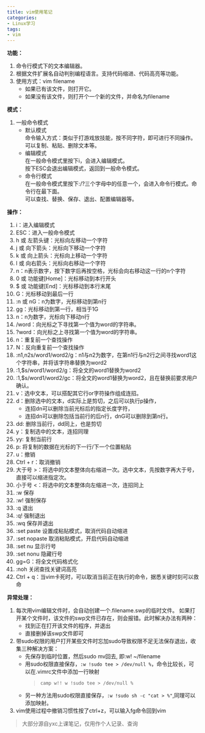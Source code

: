 ```yaml
---
title: vim使用笔记
categories:
- Linux学习
tags:
- vim
--- 
```


**功能：**  
1. 命令行模式下的文本编辑器。
2. 根据文件扩展名自动判别编程语言。支持代码缩进、代码高亮等功能。
3. 使用方式：vim filename
    - 如果已有该文件，则打开它。
    - 如果没有该文件，则打开个一个新的文件，并命名为filename


**模式：**
1. 一般命令模式  
    - 默认模式  
        命令输入方式：类似于打游戏放技能，按不同字符，即可进行不同操作。可以复制、粘贴、删除文本等。
    - 编辑模式  
        在一般命令模式里按下i，会进入编辑模式。  
        按下ESC会退出编辑模式，返回到一般命令模式。
    - 命令行模式  
        在一般命令模式里按下:/?三个字母中的任意一个，会进入命令行模式。命令行在最下面。  
        可以查找、替换、保存、退出、配置编辑器等。  

**操作：**
1. i：进入编辑模式
2. ESC：进入一般命令模式
3. h 或 左箭头键：光标向左移动一个字符
4. j 或 向下箭头：光标向下移动一个字符
5. k 或 向上箭头：光标向上移动一个字符
6. l 或 向右箭头：光标向右移动一个字符
7. n<Space>：n表示数字，按下数字后再按空格，光标会向右移动这一行的n个字符
8. 0 或 功能键[Home]：光标移动到本行开头
9. $ 或 功能键[End]：光标移动到本行末尾
10. G：光标移动到最后一行
11. :n 或 nG：n为数字，光标移动到第n行
12. gg：光标移动到第一行，相当于1G
13. n<Enter>：n为数字，光标向下移动n行
14. /word：向光标之下寻找第一个值为word的字符串。
15. ?word：向光标之上寻找第一个值为word的字符串。
16. n：重复前一个查找操作
17. N：反向重复前一个查找操作
18. :n1,n2s/word1/word2/g：n1与n2为数字，在第n1行与n2行之间寻找word1这个字符串，并将该字符串替换为word2
19. :1,$s/word1/word2/g：将全文的word1替换为word2
20. :1,$s/word1/word2/gc：将全文的word1替换为word2，且在替换前要求用户确认。
21. v：选中文本，可以搭配其它行or字符操作组成连招。
22. d：删除选中的文本，d实际上是剪切，之后可以执行p操作，
    - 连招dn<Space>可以删除当前光标后的指定长度字符，
    - 连招dn<Enter>可以删除包括当前行的后n行，dnG可以删除到第n行。
23. dd: 删除当前行，dd同上，也是剪切
24. y：复制选中的文本，连招同理
25. yy: 复制当前行
26. p: 将复制的数据在光标的下一行/下一个位置粘贴
27. u：撤销
28. Ctrl + r：取消撤销
29. 大于号 >：将选中的文本整体向右缩进一次。选中文本，先按数字再大于号，直接可以缩进指定次。
30. 小于号 <：将选中的文本整体向左缩进一次，连招同上
31. :w 保存
32. :w! 强制保存
33. :q 退出
34. :q! 强制退出
35. :wq 保存并退出
36. :set paste 设置成粘贴模式，取消代码自动缩进
37. :set nopaste 取消粘贴模式，开启代码自动缩进
38. :set nu 显示行号
39. :set nonu 隐藏行号
40. gg=G：将全文代码格式化
41. :noh 关闭查找关键词高亮
42. Ctrl + q：当vim卡死时，可以取消当前正在执行的命令，据悉关键时刻可以救命  
 
**异常处理：**  
1. 每次用vim编辑文件时，会自动创建一个.filename.swp的临时文件。
    如果打开某个文件时，该文件的swp文件已存在，则会报错。此时解决办法有两种：
    - 找到正在打开该文件的程序，并退出  
    - 直接删掉该swp文件即可   
2. 带sudo权限的用户打开某些文件时忘加sudo导致权限不足无法保存退出，收集三种解决方案：
    - 先保存到临时位置，然后sudo mv回去, 即:w! ~/filename
    - 用sudo权限直接保存，```:w !sudo tee > /dev/null %```，命令比较长，可以在.vimrc文件中添加一行映射    
        >```camp w!! w !sudo tee > /dev/null %```
    - 另一种方法用sudo权限直接保存，```:w !sudo sh -c "cat > %"```,同理可以添加映射。
3. vim使用过程中撤销习惯性按了ctrl+z，可以输入fg命令回到vim

>大部分源自yxc上课笔记，仅用作个人记录、查询 